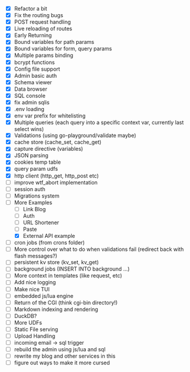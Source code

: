 - [x] Refactor a bit
- [x] Fix the routing bugs
- [x] POST request handling
- [x] Live reloading of routes
- [x] Early Returning
- [x] Bound variables for path params
- [x] Bound variables for form, query params
- [x] Multiple params binding
- [x] bcrypt functions
- [x] Config file support
- [x] Admin basic auth
- [x] Schema viewer
- [x] Data browser
- [x] SQL console
- [x] fix admin sqlis
- [x] .env loading
- [x] env var prefix for whitelisting
- [x] Multiple queries (each query into a specific context var, currently last select wins)
- [x] Validations (using go-playground/validate maybe)
- [x] cache store (cache_set, cache_get)
- [x] capture directive (variables)
- [x] JSON parsing
- [x] cookies temp table
- [x] query param udfs
- [x] http client (http_get, http_post etc)
- [ ] improve wtf_abort implementation
- [ ] session auth
- [ ] Migrations system
- [ ] More Examples
  - [ ] Link Blog
  - [ ] Auth
  - [ ] URL Shortener
  - [ ] Paste
  - [x] External API example
- [ ] cron jobs (from crons folder)
- [ ] More control over what to do when validations fail (redirect back with flash messages?)
- [ ] persistent kv store (kv_set, kv_get)
- [ ] background jobs (INSERT INTO background ...)
- [ ] More context in templates (like request, etc)
- [ ] Add nice logging
- [ ] Make nice TUI
- [ ] embedded js/lua engine
- [ ] Return of the CGI (think cgi-bin directory!)
- [ ] Markdown indexing and rendering
- [ ] DuckDB?
- [ ] More UDFs
- [ ] Static File serving
- [ ] Upload Handling
- [ ] incoming email -> sql trigger
- [ ] rebuild the admin using js/lua and sql
- [ ] rewrite my blog and other services in this
- [ ] figure out ways to make it more cursed
